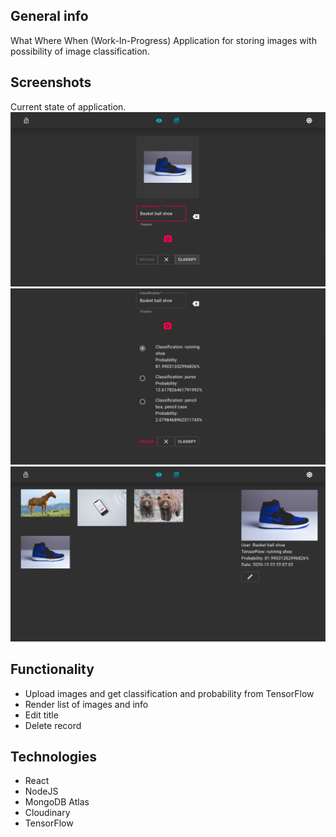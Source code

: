## General info
What Where When (Work-In-Progress)
Application for storing images with possibility of image classification.

## Screenshots
Current state of application.
![](screenshot1.png)
![](screenshot2.png)
![](screenshot3.png)

## Functionality
* Upload images and get classification and probability from TensorFlow
* Render list of images and info
* Edit title
* Delete record

## Technologies
* React
* NodeJS
* MongoDB Atlas
* Cloudinary
* TensorFlow

